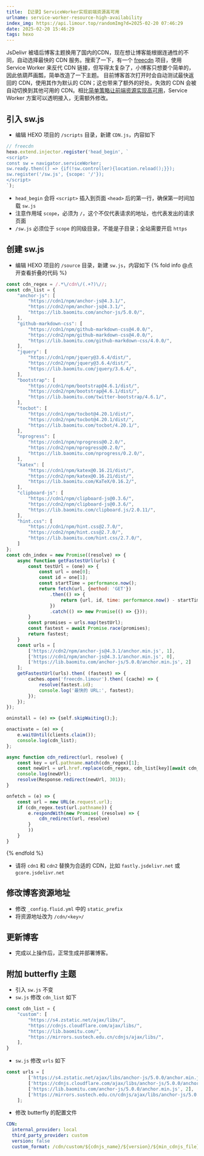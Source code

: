 ```yaml
---
title: 【记录】ServiceWorker实现前端资源高可用
urlname: service-worker-resource-high-availability
index_img: https://api.limour.top/randomImg?d=2025-02-20 07:46:29
date: 2025-02-20 15:46:29
tags: hexo
---
```

JsDelivr 被墙后博客主题换用了国内的CDN，现在想让博客能根据连通性的不同，自动选择最快的 CDN 服务。搜索了一下，有一个 [freecdn](https://github.com/EtherDream/freecdn) 项目，使用 Service Worker 来反代 CDN 链接，但写得太复杂了，小博客只想要个简单的，因此依葫芦画瓢，简单改造了一下主题。
目前博客首次打开时会自动测试最快返回的 CDN，使用其作为默认的 CDN；这也带来了额外的好处，失效的 CDN 会被自动切换到其他可用的 CDN。相比[简单策略让前端资源实现高可用](https://soulteary.com/2019/05/14/simple-policies-make-front-end-resources-highly-available.html)，Service Worker 方案可以透明接入，无需额外修改。
## 引入 sw.js
+ 编辑 HEXO 项目的 `/scripts` 目录，新建 `CDN.js`，内容如下
```js
// freecdn
hexo.extend.injector.register('head_begin', `
<script>
const sw = navigator.serviceWorker;
sw.ready.then(() => {if(!sw.controller){location.reload();}});
sw.register('/sw.js', {scope: '/'});
</script>
`);
```
+ `head_begin` 会将 `<script>` 插入到页面 `<head>` 后的第一行，确保第一时间加载 `sw.js`
+ 注意作用域 `scope`，必须为 `/`，这个不仅代表请求的地址，也代表发出的请求页面
+ `/sw.js` 必须位于 `scope` 的同级目录，不能是子目录；全站需要开启 `https`
## 创建 sw.js
+ 编辑 HEXO 项目的 `/source` 目录，新建 `sw.js`，内容如下
{% fold info @点开查看折叠的代码 %}
```js
const cdn_regex = /.*\/cdn\/(.+?)\//;
const cdn_list = {
	"anchor-js": [
		"https://cdn1/npm/anchor-js@4.3.1/",
		"https://cdn2/npm/anchor-js@4.3.1/",
		"https://lib.baomitu.com/anchor-js/5.0.0/",
	],
	"github-markdown-css": [
		"https://cdn1/npm/github-markdown-css@4.0.0/",
		"https://cdn2/npm/github-markdown-css@4.0.0/",
		"https://lib.baomitu.com/github-markdown-css/4.0.0/",
	],
	"jquery": [
		"https://cdn1/npm/jquery@3.6.4/dist/",
		"https://cdn2/npm/jquery@3.6.4/dist/",
		"https://lib.baomitu.com/jquery/3.6.4/",
	],
	"bootstrap": [
		"https://cdn1/npm/bootstrap@4.6.1/dist/",
		"https://cdn2/npm/bootstrap@4.6.1/dist/",
		"https://lib.baomitu.com/twitter-bootstrap/4.6.1/",
	],
	"tocbot": [
		"https://cdn1/npm/tocbot@4.20.1/dist/",
		"https://cdn2/npm/tocbot@4.20.1/dist/",
		"https://lib.baomitu.com/tocbot/4.20.1/",
	],
	"nprogress": [
		"https://cdn1/npm/nprogress@0.2.0/",
		"https://cdn2/npm/nprogress@0.2.0/",
		"https://lib.baomitu.com/nprogress/0.2.0/",
	],
	"katex": [
		"https://cdn1/npm/katex@0.16.21/dist/",
		"https://cdn2/npm/katex@0.16.21/dist/",
		"https://lib.baomitu.com/KaTeX/0.16.2/",
	],
	"clipboard-js": [
		"https://cdn1/npm/clipboard-js@0.3.6/",
		"https://cdn2/npm/clipboard-js@0.3.6/",
		"https://lib.baomitu.com/clipboard.js/2.0.11/",
	],
	"hint.css": [
		"https://cdn1/npm/hint.css@2.7.0/",
		"https://cdn2/npm/hint.css@2.7.0/",
		"https://lib.baomitu.com/hint.css/2.7.0/",
	]
};
const cdn_index = new Promise((resolve) => {
	async function getFastestUrl(urls) {
		const testUrl = (one) => {
			const url = one[0];
			const id = one[1];
			const startTime = performance.now();
			return fetch(url, {method: 'GET'})
				.then(() => {
					return {url, id, time: performance.now() - startTime};
				})
				.catch(() => new Promise(() => {}));
		}
		const promises = urls.map(testUrl);
		const fastest = await Promise.race(promises);
		return fastest;
	}
	const urls = [
		['https://cdn2/npm/anchor-js@4.3.1/anchor.min.js', 1],
		['https://cdn1/npm/anchor-js@4.3.1/anchor.min.js', 0],
		['https://lib.baomitu.com/anchor-js/5.0.0/anchor.min.js', 2]
	];
    getFastestUrl(urls).then( (fastest) => {
        caches.open('freecdn.limour').then( (cache) => {
            resolve(fastest.id);
            console.log('最快的 URL:', fastest);
        });
    });
});

oninstall = (e) => {self.skipWaiting();};

onactivate = (e) => {
	e.waitUntil(clients.claim());
	console.log(cdn_list);
};

async function cdn_redirect(url, resolve) {
	const key = url.pathname.match(cdn_regex)[1];
	const newUrl = url.href.replace(cdn_regex, cdn_list[key][await cdn_index]);
	console.log(newUrl);
	resolve(Response.redirect(newUrl, 301));
}

onfetch = (e) => {
    const url = new URL(e.request.url);
    if (cdn_regex.test(url.pathname)) {
        e.respondWith(new Promise( (resolve) => {
            cdn_redirect(url, resolve)
        }
        ))
    }
}
```
{% endfold %}
+ 请将 `cdn1` 和 `cdn2` 替换为合适的 CDN，比如 `fastly.jsdelivr.net` 或 `gcore.jsdelivr.net`
## 修改博客资源地址
+ 修改 `_config.fluid.yml` 中的 `static_prefix`
+ 将资源地址改为 `/cdn/<key>/`
## 更新博客
+ 完成以上操作后，正常生成并部署博客。
## 附加 butterfly 主题
+ 引入 `sw.js` 不变
+ `sw.js` 修改 `cdn_list` 如下
```js
const cdn_list = {
	"custom": [
		"https://s4.zstatic.net/ajax/libs/",
		"https://cdnjs.cloudflare.com/ajax/libs/",
		"https://lib.baomitu.com/",
		"https://mirrors.sustech.edu.cn/cdnjs/ajax/libs/",
	],
}
```
+ `sw.js` 修改 `urls` 如下
```js
const urls = [
		['https://s4.zstatic.net/ajax/libs/anchor-js/5.0.0/anchor.min.js', 0],
		['https://cdnjs.cloudflare.com/ajax/libs/anchor-js/5.0.0/anchor.min.js', 1],
		['https://lib.baomitu.com/anchor-js/5.0.0/anchor.min.js', 2],
		['https://mirrors.sustech.edu.cn/cdnjs/ajax/libs/anchor-js/5.0.0/anchor.min.js', 3]
	];
```
+ 修改 butterfly 的配置文件
```yml
CDN:
  internal_provider: local
  third_party_provider: custom
  version: false
  custom_format: /cdn/custom/${cdnjs_name}/${version}/${min_cdnjs_file}
```